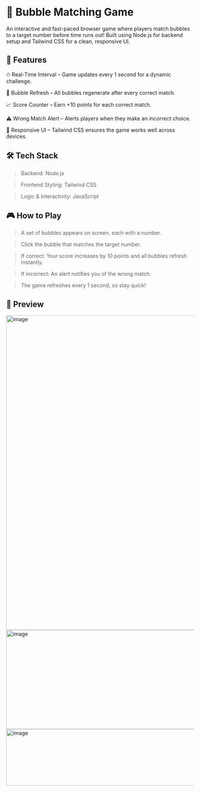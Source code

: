 # 🎯 Bubble Matching Game

An interactive and fast-paced browser game where players match bubbles to a target number before time runs out! Built using Node.js for backend setup and Tailwind CSS for a clean, responsive UI.


## 📌 Features

⏱ Real-Time Interval – Game updates every 1 second for a dynamic challenge.

🔄 Bubble Refresh – All bubbles regenerate after every correct match.

📈 Score Counter – Earn +10 points for each correct match.

⚠️ Wrong Match Alert – Alerts players when they make an incorrect choice.

📱 Responsive UI – Tailwind CSS ensures the game works well across devices.


## 🛠 Tech Stack

> Backend: Node.js

> Frontend Styling: Tailwind CSS

> Logic & Interactivity: JavaScript


## 🎮 How to Play

> A set of bubbles appears on screen, each with a number.

> Click the bubble that matches the target number.

> If correct: Your score increases by 10 points and all bubbles refresh instantly.

> If incorrect: An alert notifies you of the wrong match.

> The game refreshes every 1 second, so stay quick!

## 📸 Preview
<img width="1683" height="845" alt="image" src="https://github.com/user-attachments/assets/9471e3ae-e7b0-48c7-b101-f63b47c36b52" />
<img width="797" height="266" alt="image" src="https://github.com/user-attachments/assets/e23f59d2-a018-4713-b4dd-b1e9c48cf3f4" />
<img width="545" height="152" alt="image" src="https://github.com/user-attachments/assets/00d17da2-b463-40c7-ad1c-c9c1250116ab" />



